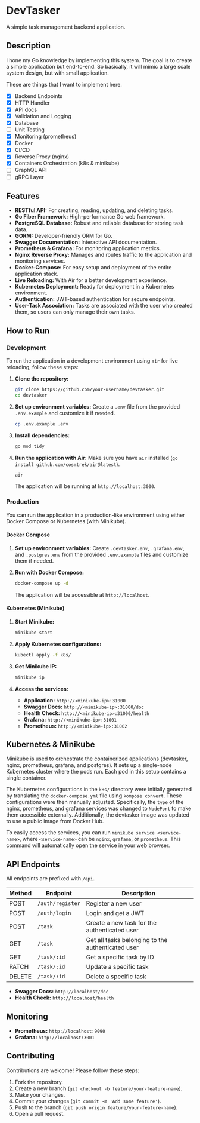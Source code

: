 # DevTasker

A simple task management backend application.

## Description

I hone my Go knowledge by implementing this system. The goal is to create a simple application but end-to-end. So basically, it will mimic a large scale system design, but with small application.

These are things that I want to implement here.

- [x] Backend Endpoints
- [x] HTTP Handler
- [x] API docs
- [x] Validation and Logging
- [x] Database
- [ ] Unit Testing
- [x] Monitoring (prometheus)
- [x] Docker
- [x] CI/CD
- [x] Reverse Proxy (nginx)
- [x] Containers Orchestration (k8s & minikube)
- [ ] GraphQL API
- [ ] gRPC Layer

## Features

- **RESTful API:** For creating, reading, updating, and deleting tasks.
- **Go Fiber Framework:** High-performance Go web framework.
- **PostgreSQL Database:** Robust and reliable database for storing task data.
- **GORM:** Developer-friendly ORM for Go.
- **Swagger Documentation:** Interactive API documentation.
- **Prometheus & Grafana:** For monitoring application metrics.
- **Nginx Reverse Proxy:** Manages and routes traffic to the application and monitoring services.
- **Docker-Compose:** For easy setup and deployment of the entire application stack.
- **Live Reloading:** With Air for a better development experience.
- **Kubernetes Deployment:** Ready for deployment in a Kubernetes environment.
- **Authentication:** JWT-based authentication for secure endpoints.
- **User-Task Association:** Tasks are associated with the user who created them, so users can only manage their own tasks.

## How to Run

### Development

To run the application in a development environment using `air` for live reloading, follow these steps:

1.  **Clone the repository:**
    ```bash
    git clone https://github.com/your-username/devtasker.git
    cd devtasker
    ```

2.  **Set up environment variables:**
    Create a `.env` file from the provided `.env.example` and customize it if needed.
    ```bash
    cp .env.example .env
    ```

3.  **Install dependencies:**
    ```bash
    go mod tidy
    ```

4.  **Run the application with Air:**
    Make sure you have `air` installed (`go install github.com/cosmtrek/air@latest`).
    ```bash
    air
    ```
    The application will be running at `http://localhost:3000`.

### Production

You can run the application in a production-like environment using either Docker Compose or Kubernetes (with Minikube).

#### Docker Compose

1.  **Set up environment variables:**
    Create `.devtasker.env`, `.grafana.env`, and `.postgres.env` from the provided `.env.example` files and customize them if needed.

2.  **Run with Docker Compose:**
    ```bash
    docker-compose up -d
    ```

    The application will be accessible at `http://localhost`.

#### Kubernetes (Minikube)

1.  **Start Minikube:**
    ```bash
    minikube start
    ```

2.  **Apply Kubernetes configurations:**
    ```bash
    kubectl apply -f k8s/
    ```

3.  **Get Minikube IP:**
    ```bash
    minikube ip
    ```

4.  **Access the services:**
    - **Application:** `http://<minikube-ip>:31000`
    - **Swagger Docs:** `http://<minikube-ip>:31000/doc`
    - **Health Check:** `http://<minikube-ip>:31000/health`
    - **Grafana:** `http://<minikube-ip>:31001`
    - **Prometheus:** `http://<minikube-ip>:31002`

## Kubernetes & Minikube

Minikube is used to orchestrate the containerized applications (devtasker, nginx, prometheus, grafana, and postgres). It sets up a single-node Kubernetes cluster where the pods run. Each pod in this setup contains a single container.

The Kubernetes configurations in the `k8s/` directory were initially generated by translating the `docker-compose.yml` file using `kompose convert`. These configurations were then manually adjusted. Specifically, the `type` of the nginx, prometheus, and grafana services was changed to `NodePort` to make them accessible externally. Additionally, the devtasker image was updated to use a public image from Docker Hub.

To easily access the services, you can run `minikube service <service-name>`, where `<service-name>` can be `nginx`, `grafana`, or `prometheus`. This command will automatically open the service in your web browser.

## API Endpoints

All endpoints are prefixed with `/api`.

| Method | Endpoint           | Description                                      |
| ------ | ------------------ | ------------------------------------------------ |
| POST   | `/auth/register`   | Register a new user                              |
| POST   | `/auth/login`      | Login and get a JWT                              |
| POST   | `/task`            | Create a new task for the authenticated user     |
| GET    | `/task`            | Get all tasks belonging to the authenticated user|
| GET    | `/task/:id`        | Get a specific task by ID                        |
| PATCH  | `/task/:id`        | Update a specific task                           |
| DELETE | `/task/:id`        | Delete a specific task                           |

- **Swagger Docs:** `http://localhost/doc`
- **Health Check:** `http://localhost/health`

## Monitoring

- **Prometheus:** `http://localhost:9090`
- **Grafana:** `http://localhost:3001`

## Contributing

Contributions are welcome! Please follow these steps:

1.  Fork the repository.
2.  Create a new branch (`git checkout -b feature/your-feature-name`).
3.  Make your changes.
4.  Commit your changes (`git commit -m 'Add some feature'`).
5.  Push to the branch (`git push origin feature/your-feature-name`).
6.  Open a pull request.